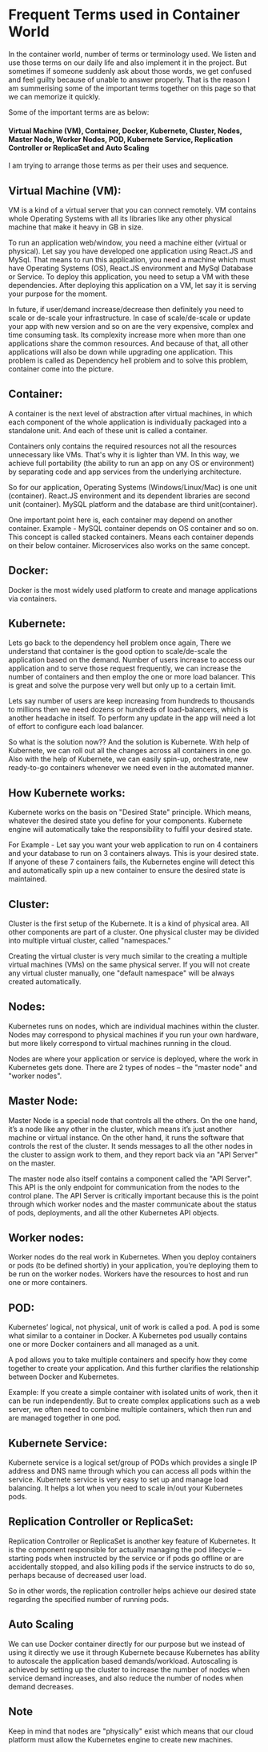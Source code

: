 # Frequent Terms used in Container World

In the container world, number of terms or terminology used. We listen and use those terms on our daily life and also implement it in the project. But sometimes if someone suddenly ask about those words, we get confused and feel guilty because of unable to answer properly. That is the reason I am summerising some of the important terms together on this page so that we can memorize it quickly. 

Some of the important terms are as below:

#### Virtual Machine (VM), Container, Docker, Kubernete, Cluster, Nodes, Master Node, Worker Nodes, POD, Kubernete Service, Replication Controller or ReplicaSet and Auto Scaling

I am trying to arrange those terms as per their uses and sequence. 

## Virtual Machine (VM):

VM is a kind of a virtual server that you can connect remotely. VM contains whole Operating Systems with all its libraries like any other physical machine that make it heavy in GB in size.

To run an application web/window, you need a machine either (virtual or physical). Let say you have developed one application using React.JS and MySql. That means to run this application, you need a machine which must have Operating Systems (OS), React.JS environment and MySql Database or Service. To deploy this application, you need to setup a VM with these dependencies. After deploying this application on a VM, let say it is serving your purpose for the moment.

In future, if user/demand increase/decrease then definitely you need to scale or de-scale your infrastructure. In case of scale/de-scale or update your app with new version and so on are the very expensive, complex and time consuming task. Its complexity increase more when more than one applications share the common resources. And because of that, all other applications will also be down while upgrading one application. This problem is called as Dependency hell problem and to solve this problem, container come into the picture.

## Container:
A container is the next level of abstraction after virtual machines, in which each component of the whole application is individually packaged into a standalone unit. And each of these unit is called a container.

Containers only contains the required resources not all the resources unnecessary like VMs. That's why it is lighter than VM. In this way, we achieve full portability (the ability to run an app on any OS or environment) by separating code and app services from the underlying architecture.

So for our application, Operating Systems (Windows/Linux/Mac) is one unit (container). React.JS environment and its dependent libraries are second unit (container). MySQL platform and the database are third unit(container).

One important point here is, each container may depend on another container. Example - MySQL container depends on OS container and so on. This concept is called stacked containers. Means each container depends on their below container. Microservices also works on the same concept.

## Docker:
Docker is the most widely used platform to create and manage applications via containers.

## Kubernete:
Lets go back to the dependency hell problem once again, There we understand that container is the good option to scale/de-scale the application based on the demand. Number of users increase to access our application and to serve those request frequently, we can increase the number of containers and then employ the one or more load balancer. This is great and solve the purpose very well but only up to a certain limit.

Lets say number of users are keep increasing from hundreds to thousands to millions then we need dozens or hundreds of load-balancers, which is another headache in itself. To perform any update in the app will need a lot of effort to configure each load balancer.

So what is the solution now?? And the solution is Kubernete. With help of Kubernete, we can roll out all the changes across all containers in one go. Also with the help of Kubernete, we can easily spin-up, orchestrate, new ready-to-go containers whenever we need even in the automated manner.

## How Kubernete works:
Kubernete works on the basis on "Desired State" principle. Which means, whatever the desired state you define for your components. Kubernete engine will automatically take the responsibility to fulfil your desired state. 

For Example - Let say you want your web application to run on 4 containers and your database to run on 3 containers always. This is your desired state. If anyone of these 7 containers fails, the Kubernetes engine will detect this and automatically spin up a new container to ensure the desired state is maintained.

## Cluster:
Cluster is the first setup of the Kubernete. It is a kind of physical area. All other components are part of a cluster. One physical cluster may be divided into multiple virtual cluster, called "namespaces."

Creating the virtual cluster is very much similar to the creating a multiple virtual machines (VMs) on the same physical server. If you will not create any virtual cluster manually, one "default namespace" will be always created automatically.

## Nodes:
Kubernetes runs on nodes, which are individual machines within the cluster. Nodes may correspond to physical machines if you run your own hardware, but more likely correspond to virtual machines running in the cloud.

Nodes are where your application or service is deployed, where the work in Kubernetes gets done. There are 2 types of nodes – the "master node" and "worker nodes".

## Master Node:
Master Node is a special node that controls all the others. On the one hand, it’s a node like any other in the cluster, which means it’s just another machine or virtual instance. On the other hand, it runs the software that controls the rest of the cluster. It sends messages to all the other nodes in the cluster to assign work to them, and they report back via an "API Server" on the master.

The master node also itself contains a component called the "API Server". This API is the only endpoint for communication from the nodes to the control plane. The API Server is critically important because this is the point through which worker nodes and the master communicate about the status of pods, deployments, and all the other Kubernetes API objects.

## Worker nodes:
Worker nodes do the real work in Kubernetes. When you deploy containers or pods (to be defined shortly) in your application, you’re deploying them to be run on the worker nodes. Workers have the resources to host and run one or more containers.

## POD:
Kubernetes’ logical, not physical, unit of work is called a pod. A pod is some what similar to a container in Docker. A Kubernetes pod usually contains one or more Docker containers and all managed as a unit.

A pod allows you to take multiple containers and specify how they come together to create your application. And this further clarifies the relationship between Docker and Kubernetes.

Example: If you create a simple container with isolated units of work, then it can be run independently. But to create complex applications such as a web server, we often need to combine multiple containers, which then run and are managed together in one pod.

## Kubernete Service:
Kubernete service is a logical set/group of PODs which provides a single IP address and DNS name through which you can access all pods within the service. Kubernete service is very easy to set up and manage load balancing. It helps a lot when you need to scale in/out your Kubernetes pods.

## Replication Controller or ReplicaSet:
Replication Controller or ReplicaSet is another key feature of Kubernetes. It is the component responsible for actually managing the pod lifecycle – starting pods when instructed by the service or if pods go offline or are accidentally stopped, and also killing pods if the service instructs to do so, perhaps because of decreased user load.

So in other words, the replication controller helps achieve our desired state regarding the specified number of running pods.

## Auto Scaling
We can use Docker container directly for our purpose but we instead of using it directly we use it through Kubernete because Kubernetes has ability to autoscale the application based demands/workload. Autoscaling is achieved by setting up the cluster to increase the number of nodes when service demand increases, and also reduce the number of nodes when demand decreases.

## Note
Keep in mind that nodes are "physically" exist which means that our cloud platform must allow the Kubernetes engine to create new machines.

